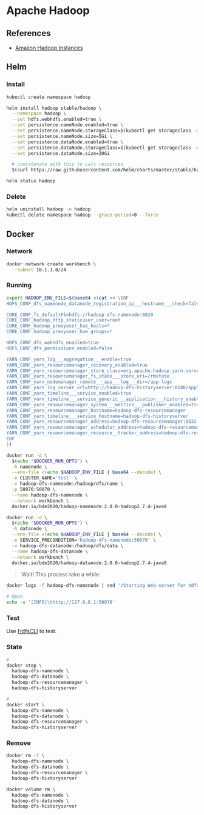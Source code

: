 # Apache Hadoop

<!--
https://www.linkedin.com/learning/learning-hadoop-2/introducing-hadoop-cluster-components
-->

## References

- [Amazon Hadoop Instances](https://www.shodan.io/search?query=port%3A%2250070%22+org%3A%22amazon.com%22)

<!--
docker exec -i flume /bin/sh << EOSHELL
wget \
  -O /opt/flume/lib/hadoop-hdfs-2.7.4.jar \
  https://repo1.maven.org/maven2/org/apache/hadoop/hadoop-hdfs/2.7.4/hadoop-hdfs-2.7.4.jar
EOSHELL
-->

<!--
https://www.jowanza.com/blog/which-hadoop-file-format-should-i-use
-->

## Helm

### Install

```sh
kubectl create namespace hadoop
```

```sh
helm install hadoop stable/hadoop \
  --namespace hadoop \
  --set hdfs.webhdfs.enabled=true \
  --set persistence.nameNode.enabled=true \
  --set persistence.nameNode.storageClass=$(kubectl get storageclass -o jsonpath='{.items[0].metadata.name}') \
  --set persistence.nameNode.size=5Gi \
  --set persistence.dataNode.enabled=true \
  --set persistence.dataNode.storageClass=$(kubectl get storageclass -o jsonpath='{.items[0].metadata.name}') \
  --set persistence.dataNode.size=20Gi

  # concatenate with this to calc resources
  $(curl https://raw.githubusercontent.com/helm/charts/master/stable/hadoop/tools/calc_resources.sh | /bin/bash -s -- 50)
```

```sh
helm status hadoop
```

### Delete

```sh
helm uninstall hadoop -n hadoop
kubectl delete namespace hadoop --grace-period=0 --force
```

## Docker

### Network

```sh
docker network create workbench \
  --subnet 10.1.1.0/24
```

### Running

```sh
export HADOOP_ENV_FILE=$(base64 <(cat << \EOF
HDFS_CONF_dfs_namenode_datanode_registration_ip___hostname___check=false

CORE_CONF_fs_defaultFS=hdfs://hadoop-dfs-namenode:8020
CORE_CONF_hadoop_http_staticuser_user=root
CORE_CONF_hadoop_proxyuser_hue_hosts=*
CORE_CONF_hadoop_proxyuser_hue_groups=*

HDFS_CONF_dfs_webhdfs_enabled=true
HDFS_CONF_dfs_permissions_enabled=false

YARN_CONF_yarn_log___aggregation___enable=true
YARN_CONF_yarn_resourcemanager_recovery_enabled=true
YARN_CONF_yarn_resourcemanager_store_class=org.apache.hadoop.yarn.server.resourcemanager.recovery.FileSystemRMStateStore
YARN_CONF_yarn_resourcemanager_fs_state___store_uri=/rmstate
YARN_CONF_yarn_nodemanager_remote___app___log___dir=/app-logs
YARN_CONF_yarn_log_server_url=http://hadoop-dfs-historyserver:8188/applicationhistory/logs/
YARN_CONF_yarn_timeline___service_enabled=true
YARN_CONF_yarn_timeline___service_generic___application___history_enabled=true
YARN_CONF_yarn_resourcemanager_system___metrics___publisher_enabled=true
YARN_CONF_yarn_resourcemanager_hostname=hadoop-dfs-resourcemanager
YARN_CONF_yarn_timeline___service_hostname=hadoop-dfs-historyserver
YARN_CONF_yarn_resourcemanager_address=hadoop-dfs-resourcemanager:8032
YARN_CONF_yarn_resourcemanager_scheduler_address=hadoop-dfs-resourcemanager:8030
YARN_CONF_yarn_resourcemanager_resource__tracker_address=hadoop-dfs-resourcemanager:8031
EOF
))
```

```sh
docker run -d \
  $(echo "$DOCKER_RUN_OPTS") \
  -h namenode \
  --env-file <(echo $HADOOP_ENV_FILE | base64 --decode) \
  -e CLUSTER_NAME='test' \
  -v hadoop-dfs-namenode:/hadoop/dfs/name \
  -p 50070:50070 \
  --name hadoop-dfs-namenode \
  --network workbench \
  docker.io/bde2020/hadoop-namenode:2.0.0-hadoop2.7.4-java8
```

```sh
docker run -d \
  $(echo "$DOCKER_RUN_OPTS") \
  -h datanode \
  --env-file <(echo $HADOOP_ENV_FILE | base64 --decode) \
  -e SERVICE_PRECONDITION='hadoop-dfs-namenode:50070' \
  -v hadoop-dfs-datanode:/hadoop/dfs/data \
  --name hadoop-dfs-datanode \
  --network workbench \
  docker.io/bde2020/hadoop-datanode:2.0.0-hadoop2.7.4-java8
```

<!-- ```sh
docker run -d \
  $(echo "$DOCKER_RUN_OPTS") \
  -h resourcemanager \
  --env-file <(echo $HADOOP_ENV_FILE | base64 --decode) \
  -e SERVICE_PRECONDITION='hadoop-dfs-namenode:50070 hadoop-dfs-datanode:50075 hadoop-dfs-historyserver:8188' \
  --name hadoop-dfs-resourcemanager \
  --network workbench \
  docker.io/bde2020/hadoop-resourcemanager:2.0.0-hadoop2.7.4-java8
```

```sh
docker run -d \
  $(echo "$DOCKER_RUN_OPTS") \
  -h historyserver \
  --env-file <(echo $HADOOP_ENV_FILE | base64 --decode) \
  -e SERVICE_PRECONDITION='hadoop-dfs-namenode:50070 hadoop-dfs-datanode:50075 hadoop-dfs-resourcemanager:8088' \
  -v hadoop-dfs-historyserver:/hadoop/yarn/timeline \
  --name hadoop-dfs-historyserver \
  --network workbench \
  docker.io/bde2020/hadoop-historyserver:2.0.0-hadoop2.7.4-java8
``` -->

> Wait! This process take a while.

```sh
docker logs -f hadoop-dfs-namenode | sed '/Starting Web-server for hdfs/ q'
```

```sh
# Open
echo -e '[INFO]\thttp://127.0.0.1:50070'
```

### Test

Use [HdfsCLI](/hdfscli.md) to test.

### State

```sh
#
docker stop \
  hadoop-dfs-namenode \
  hadoop-dfs-datanode \
  hadoop-dfs-resourcemanager \
  hadoop-dfs-historyserver

#
docker start \
  hadoop-dfs-namenode \
  hadoop-dfs-datanode \
  hadoop-dfs-resourcemanager \
  hadoop-dfs-historyserver
```

### Remove

```sh
docker rm -f \
  hadoop-dfs-namenode \
  hadoop-dfs-datanode \
  hadoop-dfs-resourcemanager \
  hadoop-dfs-historyserver

docker volume rm \
  hadoop-dfs-namenode \
  hadoop-dfs-datanode \
  hadoop-dfs-historyserver
```
